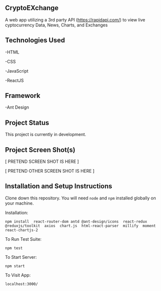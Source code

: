 ## CryptoEXchange
A web app utilizing a 3rd party API (https://rapidapi.com/) to view live cyptocurrency Data, News, Charts, and Exchanges

## Technologies Used
-HTML

-CSS

-JavaScript

-ReactJS

## Framework
-Ant Design

## Project Status
This project is currently in development.


## Project Screen Shot(s)

[ PRETEND SCREEN SHOT IS HERE ]

[ PRETEND OTHER SCREEN SHOT IS HERE ]

## Installation and Setup Instructions


Clone down this repository. You will need `node` and `npm` installed globally on your machine.  

Installation:

`npm install 
react-router-dom
antd @ant-design/icons 
react-redux @reduxjs/toolkit 
axios 
chart.js 
html-react-parser 
millify 
moment 
react-chartjs-2`  

To Run Test Suite:  

`npm test`  

To Start Server:

`npm start`  

To Visit App:

`localhost:3000/`  

